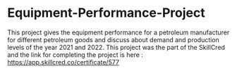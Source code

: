 # Equipment-Performance-Project
This project gives the equipment performance for a petroleum manufacturer for different  petroleum goods and discuss about demand and production levels of the year 2021 and 2022.
This project was the part of the SkillCred and the link for completing the project is here : https://app.skillcred.co/certificate/577    
